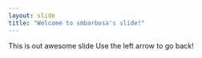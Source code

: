 ```yaml
---
layout: slide
title: "Welcome to smbarbosa's slide!"
---
```

This is out awesome slide
Use the left arrow to go back!

